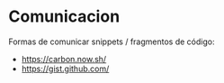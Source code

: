 
# Comunicacion

Formas de comunicar snippets / fragmentos de código:
- https://carbon.now.sh/
- https://gist.github.com/